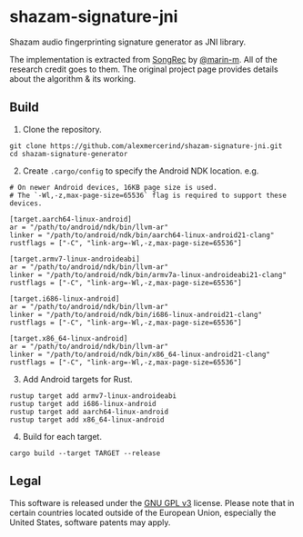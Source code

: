 # shazam-signature-jni
Shazam audio fingerprinting signature generator as JNI library.

The implementation is extracted from [SongRec](https://github.com/marin-m/SongRec) by [@marin-m](https://github.com/marin-m). All of the research credit goes to them. The original project page provides details about the algorithm & its working.

## Build

1. Clone the repository.

```
git clone https://github.com/alexmercerind/shazam-signature-jni.git
cd shazam-signature-generator
```

2. Create `.cargo/config` to specify the Android NDK location. e.g.

```
# On newer Android devices, 16KB page size is used.
# The `-Wl,-z,max-page-size=65536` flag is required to support these devices.

[target.aarch64-linux-android]
ar = "/path/to/android/ndk/bin/llvm-ar"
linker = "/path/to/android/ndk/bin/aarch64-linux-android21-clang"
rustflags = ["-C", "link-arg=-Wl,-z,max-page-size=65536"]

[target.armv7-linux-androideabi]
ar = "/path/to/android/ndk/bin/llvm-ar"
linker = "/path/to/android/ndk/bin/armv7a-linux-androideabi21-clang"
rustflags = ["-C", "link-arg=-Wl,-z,max-page-size=65536"]

[target.i686-linux-android]
ar = "/path/to/android/ndk/bin/llvm-ar"
linker = "/path/to/android/ndk/bin/i686-linux-android21-clang"
rustflags = ["-C", "link-arg=-Wl,-z,max-page-size=65536"]

[target.x86_64-linux-android]
ar = "/path/to/android/ndk/bin/llvm-ar"
linker = "/path/to/android/ndk/bin/x86_64-linux-android21-clang"
rustflags = ["-C", "link-arg=-Wl,-z,max-page-size=65536"]
```

3. Add Android targets for Rust.

```
rustup target add armv7-linux-androideabi
rustup target add i686-linux-android
rustup target add aarch64-linux-android
rustup target add x86_64-linux-android
```

4. Build for each target.

```
cargo build --target TARGET --release
```


## Legal

This software is released under the [GNU GPL v3](https://www.gnu.org/licenses/gpl-3.0.html) license. Please note that in certain countries located outside of the European Union, especially the United States, software patents may apply.
